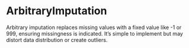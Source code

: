 # ArbitraryImputation
Arbitrary imputation replaces missing values with a fixed value like -1 or 999, ensuring missingness is indicated. It’s simple to implement but may distort data distribution or create outliers.
